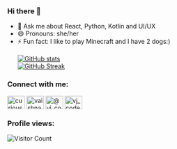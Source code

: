### Hi there 👋

- 💬 Ask me about React, Python, Kotlin and UI/UX
- 😄 Pronouns: she/her
- ⚡ Fun fact: I like to play Minecraft and I have 2 dogs:) <br><br>
[![GitHub stats](https://readme-stats.clckblog.space/api?username=vj-codes&show_icons=true&theme=radical)](https://github.com/anuraghazra/github-readme-stats) <br>
[![GitHub Streak](https://github-readme-streak-stats.herokuapp.com/?user=vj-codes&theme=radical)](https://git.io/streak-stats)
<h3 align="left">Connect with me:</h3>
<p align="left">
<a href="https://instagram.com/curious_wiki" target="blank"><img align="center" src="https://raw.githubusercontent.com/rahuldkjain/github-profile-readme-generator/master/src/images/icons/Social/instagram.svg" alt="curious_wiki" height="30" width="40" /></a>
<a href="https://linkedin.com/in/vaishnavi-joshi29" target="blank"><img align="center" src="https://raw.githubusercontent.com/rahuldkjain/github-profile-readme-generator/master/src/images/icons/Social/linked-in-alt.svg" alt="vaishnavi-joshi29" height="30" width="40" /></a>
<a href="https://medium.com/@vj_codes" target="blank"><img align="center" src="https://raw.githubusercontent.com/rahuldkjain/github-profile-readme-generator/master/src/images/icons/Social/medium.svg" alt="@vj_codes" height="30" width="40" /></a>
<a href="https://twitter.com/@curious_wiki" target="blank"><img align="center" src="https://raw.githubusercontent.com/rahuldkjain/github-profile-readme-generator/master/src/images/icons/Social/twitter.svg" alt="vj_codes" height="30" width="40" /></a>
</p>
<h3 align="left">Profile views:</h3>
<p align="left">
  
![Visitor Count](https://profile-counter.glitch.me/{vj-codes}/count.svg) 
